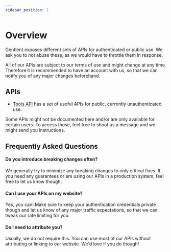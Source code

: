 ```yaml
---
sidebar_position: 1
---
```


# Overview

Gentlent exposes different sets of APIs for authenticated or public use. We ask you to not abuse these, as we would have to throttle them in response.

All of our APIs are subject to our terms of use and might change at any time. Therefore it is recommended to have an account with us, so that we can notify you of any major changes beforehand.

## APIs

- [Tools API](/docs/tools-api/) has a set of useful APIs for public, currently unauthenticated use.

Some APIs might not be documented here and/or are only available for certain users. To access those, feel free to shoot us a message and we might send you instructions.

## Frequently Asked Questions

#### Do you introduce breaking changes often?

We generally try to minimize any breaking changes to only critical fixes. If you need any guarantees or are using our APIs in a production system, feel free to let us know though.

#### Can I use your APIs on my website?

Yes, you can! Make sure to keep your authentication credentials private though and let us know of any major traffic expectations, so that we can tweak our rate limiting for you.

#### Do I need to attribute you?

Usually, we do not require this. You can use most of our APIs without attributing or linking to our website. We'd love if you do though!
